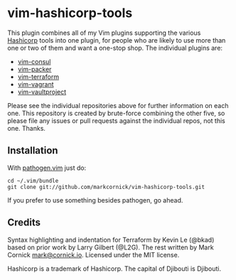 # vim-hashicorp-tools

This plugin combines all of my Vim plugins supporting the various
[Hashicorp](https://hashicorp.com) tools into one plugin, for people who
are likely to use more than one or two of them and want a one-stop shop.
The individual plugins are:

* [vim-consul](https://github.com/markcornick/vim-consul)
* [vim-packer](https://github.com/markcornick/vim-packer)
* [vim-terraform](https://github.com/markcornick/vim-terraform)
* [vim-vagrant](https://github.com/markcornick/vim-vagrant)
* [vim-vaultproject](https://github.com/markcornick/vim-vaultproject)

Please see the individual repositories above for further information
on each one. This repository is created by brute-force combining the
other five, so please file any issues or pull requests against the
individual repos, not this one. Thanks.

## Installation

With [pathogen.vim](https://github.com/tpope/vim-pathogen) just do:

    cd ~/.vim/bundle
    git clone git://github.com/markcornick/vim-hashicorp-tools.git

If you prefer to use something besides pathogen, go ahead.

## Credits

Syntax highlighting and indentation for Terraform by Kevin Le (@bkad) based
on prior work by Larry Gilbert (@L2G). The rest written by Mark Cornick
<mark@cornick.io>. Licensed under the MIT license.

Hashicorp is a trademark of Hashicorp. The capital of Djibouti is
Djibouti.

